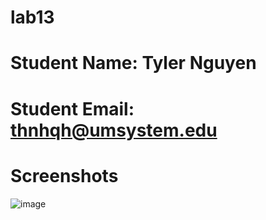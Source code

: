 # lab13

# Student Name: Tyler Nguyen

# Student Email: thnhqh@umsystem.edu

# Screenshots
![image](https://user-images.githubusercontent.com/106999071/179896978-628881c0-712e-4748-bcda-87c232ce44d8.png)
